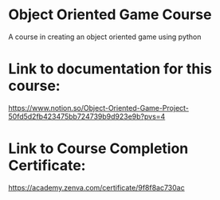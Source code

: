 # Object Oriented Game Course
 A course in creating an object oriented game using python

# Link to documentation for this course:
https://www.notion.so/Object-Oriented-Game-Project-50fd5d2fb423475bb724739b9d923e9b?pvs=4

# Link to Course Completion Certificate:
https://academy.zenva.com/certificate/9f8f8ac730ac